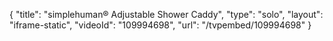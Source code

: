 {
    "title": "simplehuman&reg; Adjustable Shower Caddy",
    "type": "solo",
    "layout": "iframe-static",
    "videoId": "109994698",
    "url": "\/tvpembed\/109994698"
}
